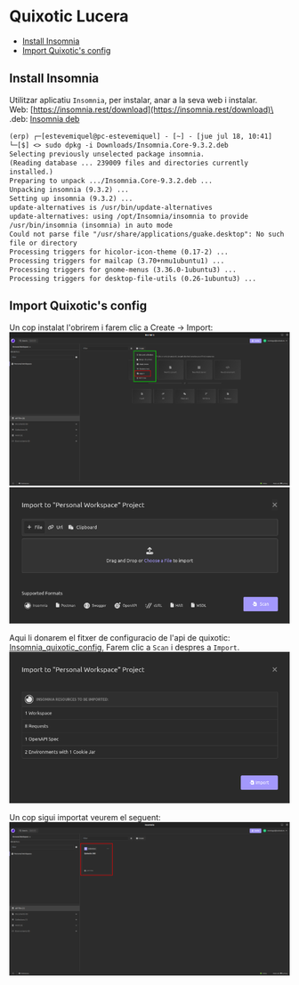 # Quixotic Lucera

- [Install Insomnia](#install-insomnia)
- [Import Quixotic's config](#import-quixotics-config)

## Install Insomnia

Utilitzar aplicatiu `Insomnia`, per instalar, anar a la seva web i instalar.\
Web: [https://insomnia.rest/download](https://insomnia.rest/download)\
.deb: [Insomnia deb]

```console
(erp) ┌─[estevemiquel@pc-estevemiquel] - [~] - [jue jul 18, 10:41]
└─[$] <> sudo dpkg -i Downloads/Insomnia.Core-9.3.2.deb 
Selecting previously unselected package insomnia.
(Reading database ... 239009 files and directories currently installed.)
Preparing to unpack .../Insomnia.Core-9.3.2.deb ...
Unpacking insomnia (9.3.2) ...
Setting up insomnia (9.3.2) ...
update-alternatives is /usr/bin/update-alternatives
update-alternatives: using /opt/Insomnia/insomnia to provide /usr/bin/insomnia (insomnia) in auto mode
Could not parse file "/usr/share/applications/guake.desktop": No such file or directory
Processing triggers for hicolor-icon-theme (0.17-2) ...
Processing triggers for mailcap (3.70+nmu1ubuntu1) ...
Processing triggers for gnome-menus (3.36.0-1ubuntu3) ...
Processing triggers for desktop-file-utils (0.26-1ubuntu3) ...
```

## Import Quixotic's config

Un cop instalat l'obrirem i farem clic a Create -> Import:\
![Insomnia_import]\
![Insomnia_import_file]

Aqui li donarem el fitxer de configuracio de l'api de quixotic: [Insomnia_quixotic_config], Farem clic a `Scan` i despres a `Import`.\
![Insomnia_import_file_import]

Un cop sigui importat veurem el seguent:\
![Insomnia_lucera_quixotic_collection_imported]

[Insomnia deb]: /public/lucera_quixotic/Insomnia.Core-9.3.2.deb
[Insomnia_quixotic_config]: /public/lucera_quixotic/config_api_quixotic_insomnia.json
[Insomnia_import]: /lucera_quixotic/insomnia_import.png
[Insomnia_import_file]:/lucera_quixotic/Insomnia_import_file.png
[Insomnia_import_file_import]: /lucera_quixotic/Insomnia_import_file_import.png
[Insomnia_lucera_quixotic_collection_imported]: /lucera_quixotic/Insomnia_lucera_quixotic_collection_imported.png
